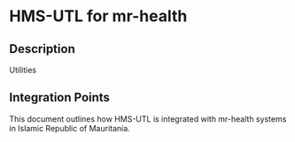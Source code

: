# HMS-UTL for mr-health

## Description

Utilities

## Integration Points

This document outlines how HMS-UTL is integrated with mr-health systems in Islamic Republic of Mauritania.
